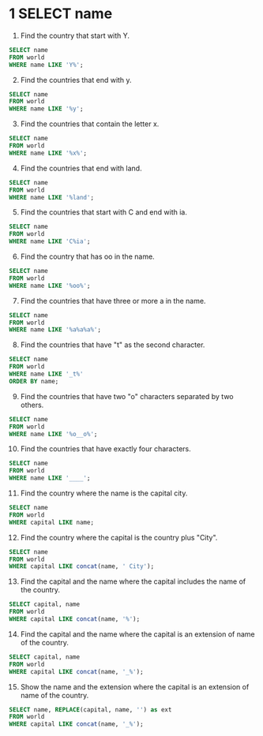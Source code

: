 # 1 SELECT name
1. Find the country that start with Y.
```sql
SELECT name
FROM world
WHERE name LIKE 'Y%';
```

2. Find the countries that end with y.
```sql
SELECT name
FROM world
WHERE name LIKE '%y';
```

3. Find the countries that contain the letter x.
```sql
SELECT name
FROM world
WHERE name LIKE '%x%';
```

4. Find the countries that end with land.
```sql
SELECT name
FROM world
WHERE name LIKE '%land';
```

5. Find the countries that start with C and end with ia.
```sql
SELECT name
FROM world
WHERE name LIKE 'C%ia';
```

6. Find the country that has oo in the name.
```sql
SELECT name
FROM world
WHERE name LIKE '%oo%';
```

7. Find the countries that have three or more a in the name.
```sql
SELECT name
FROM world
WHERE name LIKE '%a%a%a%';
```

8. Find the countries that have "t" as the second character.
```sql
SELECT name
FROM world
WHERE name LIKE '_t%'
ORDER BY name;
```

9. Find the countries that have two "o" characters separated by two others.
```sql
SELECT name
FROM world
WHERE name LIKE '%o__o%';
```

10. Find the countries that have exactly four characters.
```sql
SELECT name
FROM world
WHERE name LIKE '____';
```

11. Find the country where the name is the capital city.
```sql
SELECT name
FROM world
WHERE capital LIKE name;
```

12. Find the country where the capital is the country plus "City".
```sql
SELECT name
FROM world
WHERE capital LIKE concat(name, ' City');
```

13. Find the capital and the name where the capital includes the name of the country.
```sql
SELECT capital, name
FROM world
WHERE capital LIKE concat(name, '%');
```

14. Find the capital and the name where the capital is an extension of name of the country.
```sql
SELECT capital, name
FROM world
WHERE capital LIKE concat(name, '_%');
```

15. Show the name and the extension where the capital is an extension of name of the country.
```sql
SELECT name, REPLACE(capital, name, '') as ext
FROM world
WHERE capital LIKE concat(name, '_%');
```